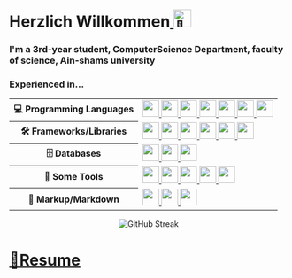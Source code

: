 <h1>Herzlich Willkommen<a href="#"><picture>
  <source srcset="https://fonts.gstatic.com/s/e/notoemoji/latest/1f44b/512.webp" type="image/webp">
  <img src="https://fonts.gstatic.com/s/e/notoemoji/latest/1f44b/512.gif" alt="👋" width="32" height="32">
</picture></a></h1>
<h3>I'm a 3rd-year student, ComputerScience Department, faculty of science, Ain-shams university </h3>
<h3>Experienced in... </h3>

<table style="width:100%" align="center">
 <tr>
    <th>💻 Programming Languages</th>
    <td> 
      <a href="#">
      <img src="https://img.shields.io/badge/-JavaScript-black?logo=javascript" style="height:30px"/>
      <img src="https://img.shields.io/badge/-C++-0458a0?logo=c%2B%2B" style="height:30px"/>
      <img src="https://img.shields.io/badge/-TypeScript-007ACC?logo=typescript&logoColor=white" style="height:30px"/>      
      <img src="https://img.shields.io/badge/-Dart-blue?logo=dart" style="height:30px"/>
      <img src="https://img.shields.io/badge/-Java-007396" style="height:30px"/>
      <img src="https://img.shields.io/badge/-PHP-787CB5?logo=PHP&logoColor=black" style="height:30px"/>
      <img src="https://img.shields.io/badge/-Python-ffff47?logo=python" style="height:30px"/>
      </a>
 
   </td>
  </tr>
  <tr>
    <th>🛠 Frameworks/Libraries</th>
    <td>
      <a href="#">
      <img src="https://img.shields.io/badge/-Node.js-black?logo=Node.js&logoColor=339933" style="height:30px"/>
      <img src="https://img.shields.io/badge/-Express.js-black?logo=express&logoColor=white" style="height:30px"/>
      <img src="https://img.shields.io/badge/-Next.js-black?logo=nextdotjs&logoColor=white" style="height:30px"/>
      <img src="https://img.shields.io/badge/-React.js-black?logo=react&logoColor=Crayola" style="height:30px"/>
      <img src="https://img.shields.io/badge/-Tailwind-1e293b?logo=tailwindcss&logoColor=38bdf8" style="height:30px"/>
      <img src="https://img.shields.io/badge/-Flutter-white?logo=flutter&logoColor=blue"  style="height:30px" />
      </a>
    </td>
  </tr>
  <tr>
    <th>🗄️ Databases</th>
    <td>
      <a href="#">
      <img src="https://img.shields.io/badge/-MySQL-4479A1?logo=mysql&logoColor=white" style="height:30px"/>
      <img src="https://img.shields.io/badge/-MongoDB-black?logo=mongodb" style="height:30px"/>
      <img src="https://img.shields.io/badge/-FireBase-black?logo=firebase&logoColor=yellow" style="height:30px"/>
      </a>
    </td>
  </tr>
  <tr>
    <th>🔧 Some Tools</th>
    <td>
      <a href="#">
      <img src="https://img.shields.io/badge/-Docker-2496ED?logo=docker&logoColor=white" style="height:30px"/>
      <img src="https://img.shields.io/badge/-Git-black?logo=git" style="height:30px"/> 
      <img src="https://img.shields.io/badge/-GitHub-181717?logo=github" style="height:30px"/>
      <img src="https://img.shields.io/badge/-Redux-8b37f7?logo=Redux" style="height:30px"/>
      <img src="https://img.shields.io/badge/-Figma-black?logo=figma&logoColor=yellow" style="height:30px"/>
      </a>
    </td>
  </tr>
  <tr>
    <th>📝 Markup/Markdown</th>
    <td>
      <a href="#">
      <img src="https://img.shields.io/badge/-HTML5-E34F26?logo=html5&logoColor=white" style="height:30px"/>
      <img src="https://img.shields.io/badge/-CSS3-1572B6?logo=css3" style="height:30px"/>
      <img src="https://img.shields.io/badge/Markdown-black?logo=markdown&logoColor=white" style="height:30px"/>
      </a>
    </td>
  </tr>
</table>
<div align="center">
  <img src="https://github-readme-streak-stats.herokuapp.com?user=sizif-22&theme=dark-smoky&hide_border=true&short_numbers=true&mode=weekly" alt="GitHub Streak"/>
</div>


# [📄Resume](https://github.com/sizif-22/sizif-22/blob/c974a825defcc7f46866af580578b5ed6f463d32/Sherif%20Lotfy.pdf) 

